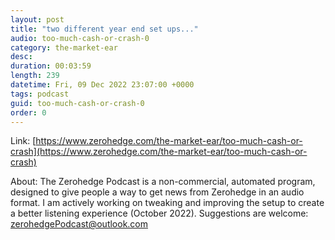 ```yaml
---
layout: post
title: "two different year end set ups..."
audio: too-much-cash-or-crash-0
category: the-market-ear
desc: 
duration: 00:03:59
length: 239
datetime: Fri, 09 Dec 2022 23:07:00 +0000
tags: podcast
guid: too-much-cash-or-crash-0
order: 0
---
```



Link: [https://www.zerohedge.com/the-market-ear/too-much-cash-or-crash](https://www.zerohedge.com/the-market-ear/too-much-cash-or-crash)

About: The Zerohedge Podcast is a non-commercial, automated program, designed to give people a way to get news from Zerohedge in an audio format.  I am actively working on tweaking and improving the setup to create a better listening experience (October 2022).  Suggestions are welcome: [zerohedgePodcast@outlook.com](mailto:zerohedgePodcast@outlook.com)